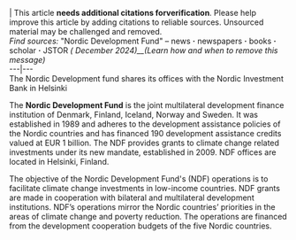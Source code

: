 | This article **needs additional citations forverification**. Please help
improve this article by adding citations to reliable sources. Unsourced
material may be challenged and removed.  
_Find sources:_ "Nordic Development Fund" – news **·** newspapers **·** books
**·** scholar **·** JSTOR _( December 2024)__(Learn how and when to remove
this message)_  
---|---  
The Nordic Development fund shares its offices with the Nordic Investment Bank
in Helsinki

The **Nordic Development Fund** is the joint multilateral development finance
institution of Denmark, Finland, Iceland, Norway and Sweden. It was
established in 1989 and adheres to the development assistance policies of the
Nordic countries and has financed 190 development assistance credits valued at
EUR 1 billion. The NDF provides grants to climate change related investments
under its new mandate, established in 2009. NDF offices are located in
Helsinki, Finland.

The objective of the Nordic Development Fund's (NDF) operations is to
facilitate climate change investments in low-income countries. NDF grants are
made in cooperation with bilateral and multilateral development institutions.
NDF’s operations mirror the Nordic countries’ priorities in the areas of
climate change and poverty reduction. The operations are financed from the
development cooperation budgets of the five Nordic countries.